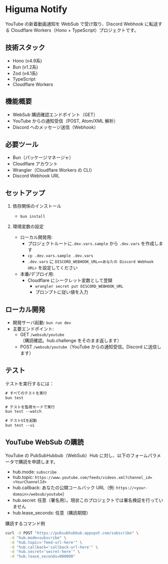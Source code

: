 # Higuma Notify

YouTube の新着動画通知を WebSub で受け取り、Discord Webhook に転送する Cloudflare Workers（Hono + TypeScript）プロジェクトです。

## 技術スタック

- Hono (v4.9系)
- Bun (v1.2系)
- Zod (v4.1系)
- TypeScript
- Cloudflare Workers

## 機能概要

- WebSub 購読確認エンドポイント（GET）
- YouTube からの通知受信（POST, Atom/XML 解析）
- Discord へのメッセージ送信（Webhook）

## 必要ツール

- Bun（パッケージマネージャ）
- Cloudflare アカウント
- Wrangler（Cloudflare Workers の CLI）
- Discord Webhook URL

## セットアップ

1. 依存関係のインストール
   - `bun install`

2. 環境変数の設定
   - ローカル開発用:
     - プロジェクトルートに`.dev.vars.sample` から `.dev.vars` を作成します
     - `cp .dev.vars.sample .dev.vars`
     - `.dev.vars` に `DISCORD_WEBHOOK_URL=<あなたの Discord Webhook URL>` を設定してください
   - 本番/デプロイ用:
     - Cloudflare にシークレット変数として登録
       - `wrangler secret put DISCORD_WEBHOOK_URL`
       - プロンプトに従い値を入力

## ローカル開発

- 開発サーバ起動: `bun run dev`
- 主要エンドポイント:
  - GET `/websub/youtube`（購読確認。hub.challenge をそのまま返します）
  - POST `/websub/youtube`（YouTube からの通知受信。Discord に送信します）

## テスト

テストを実行するには：

```txt
# すべてのテストを実行
bun test

# テストを監視モードで実行
bun test --watch

# テストUIを起動
bun test --ui
```

## YouTube WebSub の購読

YouTube の PubSubHubbub（WebSub）Hub に対し、以下のフォームパラメータで購読を申請します。

- hub.mode: `subscribe`
- hub.topic: `https://www.youtube.com/feeds/videos.xml?channel_id=<YourChannelId>`
- hub.callback: あなたの公開コールバック URL（例: `https://<your-domain>/websub/youtube`）
- hub.secret: 任意（署名用）。現状このプロジェクトでは署名検証を行っていません
- hub.lease_seconds: 任意（購読期間）

購読するコマンド例

```bash
curl -X POST "https://pubsubhubbub.appspot.com/subscribe" \
  -d "hub.mode=subscribe" \
  -d "hub.topic='feed-url-here'" \
  -d "hub.callback='callback-url-here'" \
  -d "hub.secret='secret-here'" \
  -d "hub.lease_seconds=800000"
```
